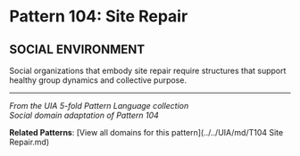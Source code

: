 # Pattern 104: Site Repair

## SOCIAL ENVIRONMENT

Social organizations that embody site repair require structures that support healthy group dynamics and collective purpose.

---

*From the UIA 5-fold Pattern Language collection*  
*Social domain adaptation of Pattern 104*

**Related Patterns**: [View all domains for this pattern](../../UIA/md/T104 Site Repair.md)